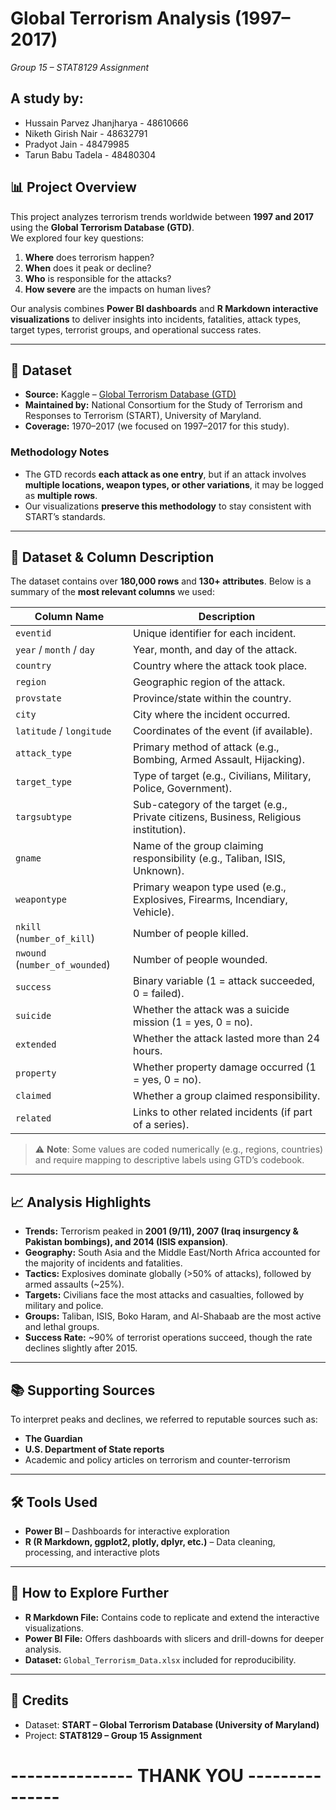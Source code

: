 # Global Terrorism Analysis (1997–2017)  
_Group 15 – STAT8129 Assignment_ 

## A study by:
- Hussain Parvez Jhanjharya - 48610666
- Niketh Girish Nair - 48632791
- Pradyot Jain - 48479985
- Tarun Babu Tadela -  48480304

## 📊 Project Overview  
This project analyzes terrorism trends worldwide between **1997 and 2017** using the **Global Terrorism Database (GTD)**.  
We explored four key questions:  
1. **Where** does terrorism happen?  
2. **When** does it peak or decline?  
3. **Who** is responsible for the attacks?  
4. **How severe** are the impacts on human lives?  

Our analysis combines **Power BI dashboards** and **R Markdown interactive visualizations** to deliver insights into incidents, fatalities, attack types, target types, terrorist groups, and operational success rates.  

---

## 📂 Dataset  
- **Source:** Kaggle – [Global Terrorism Database (GTD)](https://www.kaggle.com/datasets/START-UMD/gtd)  
- **Maintained by:** National Consortium for the Study of Terrorism and Responses to Terrorism (START), University of Maryland.  
- **Coverage:** 1970–2017 (we focused on 1997–2017 for this study).  

### Methodology Notes  
- The GTD records **each attack as one entry**, but if an attack involves **multiple locations, weapon types, or other variations**, it may be logged as **multiple rows**.  
- Our visualizations **preserve this methodology** to stay consistent with START’s standards.  

---

## 📑 Dataset & Column Description  

The dataset contains over **180,000 rows** and **130+ attributes**. Below is a summary of the **most relevant columns** we used:  

| Column Name            | Description |
|-------------------------|-------------|
| `eventid`              | Unique identifier for each incident. |
| `year` / `month` / `day` | Year, month, and day of the attack. |
| `country`              | Country where the attack took place. |
| `region`               | Geographic region of the attack. |
| `provstate`            | Province/state within the country. |
| `city`                 | City where the incident occurred. |
| `latitude` / `longitude` | Coordinates of the event (if available). |
| `attack_type`          | Primary method of attack (e.g., Bombing, Armed Assault, Hijacking). |
| `target_type`          | Type of target (e.g., Civilians, Military, Police, Government). |
| `targsubtype`          | Sub-category of the target (e.g., Private citizens, Business, Religious institution). |
| `gname`                | Name of the group claiming responsibility (e.g., Taliban, ISIS, Unknown). |
| `weapontype`           | Primary weapon type used (e.g., Explosives, Firearms, Incendiary, Vehicle). |
| `nkill` (`number_of_kill`) | Number of people killed. |
| `nwound` (`number_of_wounded`) | Number of people wounded. |
| `success`              | Binary variable (1 = attack succeeded, 0 = failed). |
| `suicide`              | Whether the attack was a suicide mission (1 = yes, 0 = no). |
| `extended`             | Whether the attack lasted more than 24 hours. |
| `property`             | Whether property damage occurred (1 = yes, 0 = no). |
| `claimed`              | Whether a group claimed responsibility. |
| `related`              | Links to other related incidents (if part of a series). |

> ⚠️ **Note**: Some values are coded numerically (e.g., regions, countries) and require mapping to descriptive labels using GTD’s codebook.  

---

## 📈 Analysis Highlights  
- **Trends:** Terrorism peaked in **2001 (9/11), 2007 (Iraq insurgency & Pakistan bombings), and 2014 (ISIS expansion)**.  
- **Geography:** South Asia and the Middle East/North Africa accounted for the majority of incidents and fatalities.  
- **Tactics:** Explosives dominate globally (>50% of attacks), followed by armed assaults (~25%).  
- **Targets:** Civilians face the most attacks and casualties, followed by military and police.  
- **Groups:** Taliban, ISIS, Boko Haram, and Al-Shabaab are the most active and lethal groups.  
- **Success Rate:** ~90% of terrorist operations succeed, though the rate declines slightly after 2015.  

---

## 📚 Supporting Sources  
To interpret peaks and declines, we referred to reputable sources such as:  
- **The Guardian**  
- **U.S. Department of State reports**  
- Academic and policy articles on terrorism and counter-terrorism  

---

## 🛠️ Tools Used  
- **Power BI** – Dashboards for interactive exploration  
- **R (R Markdown, ggplot2, plotly, dplyr, etc.)** – Data cleaning, processing, and interactive plots  

---

## 🔗 How to Explore Further  
- **R Markdown File:** Contains code to replicate and extend the interactive visualizations.  
- **Power BI File:** Offers dashboards with slicers and drill-downs for deeper analysis.  
- **Dataset:** `Global_Terrorism_Data.xlsx` included for reproducibility.  

---

## 📌 Credits  
- Dataset: **START – Global Terrorism Database (University of Maryland)**  
- Project: **STAT8129 – Group 15 Assignment**  

# --------------- THANK YOU ---------------
